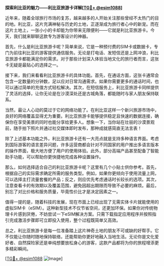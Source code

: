 **探索利比亚的魅力——利比亚旅游卡详解[[TG💪+ @esim1088](https://t.me/s/esim1088)]**

近年来，随着全球旅行市场的复苏，越来越多的人开始关注那些曾经不太热门的目的地。利比亚，这片充满神秘与历史的土地，正逐渐成为旅行者心中的新宠。而在这片土地上，一张小小的卡却能为你带来无限便利——它就是利比亚旅游卡。今天，我们就来聊聊这款专为游客设计的神器。

首先，什么是利比亚旅游卡呢？简单来说，它是一种预付费的SIM卡或数据卡，专门为前往利比亚的游客提供通信服务。无论是打电话、发短信还是上网冲浪，利比亚旅游卡都能满足你的需求。对于那些计划深入体验当地文化的旅行者而言，这张卡无疑是最贴心的选择之一。

接下来，我们来看看利比亚旅游卡的具体功能。首先，在通话方面，这张卡通常会包含一定数量的分钟数，足以应对日常沟通需求。如果你需要更多的通话时间，也可以通过简单的充值方式轻松解决。其次，在短信服务上，利比亚旅游卡同样提供了灵活的选择，让你无论是在沙漠深处还是古城角落，都能随时与家人朋友保持联系。

当然，最让人心动的莫过于它的网络功能了。在利比亚这样一个新兴旅游市场中，良好的网络覆盖显得尤为重要。利比亚旅游卡能够提供稳定且快速的数据连接，确保你在享受美景的同时也能分享给更多人。想象一下，当你站在壮丽的沙漠景观前，随手拍下照片并通过社交媒体即时发布，那种成就感简直无法言表！

除了上述基本功能之外，利比亚旅游卡还有一大亮点就是支持多种语言界面。考虑到国际游客的语言差异问题，许多运营商都会针对不同国家的用户推出多语言版本的操作界面，极大地方便了用户的使用体验。此外，部分高端产品甚至配备了智能助手功能，可以帮助你更快捷地完成各种设置操作。

那么，如何选择适合自己的利比亚旅游卡呢？这里有几个小贴士供你参考。首先，根据自己的实际需求确定所需的服务类型。例如，如果你更倾向于使用流量上网，可以选择主打流量套餐的产品；反之，则应优先考虑通话时长较长的选项。其次，注意查看卡的有效期以及覆盖范围，避免因超出期限而导致不必要的麻烦。最后，别忘了对比价格和服务质量，毕竟性价比才是决定因素之一。

值得一提的是，随着科技的发展，现在市面上已经出现了无需实体卡片就能使用的虚拟SIM卡（eSIM）。这种新型技术不仅节省空间，还更加环保。如果你对传统物理卡片感到厌倦，不妨尝试一下eSIM解决方案。只需下载指定应用程序并按照指引完成激活步骤即可立即投入使用，整个过程既简单又高效。

总之，利比亚旅游卡是每一位准备踏上这片神奇土地的朋友不可或缺的好帮手。它不仅能让你随时随地保持联络，还能帮助你更好地融入当地生活。无论你是文化爱好者、自然探险家还是单纯想要放松身心的游客，这款产品都将为你的旅程增添更多精彩瞬间。

[[TG💪+ @esim1088](https://t.me/s/esim1088) ![Image](https://i.postimg.cc/4NQfJmqS/Snipaste-2025-05-13-00-14-12.png)]